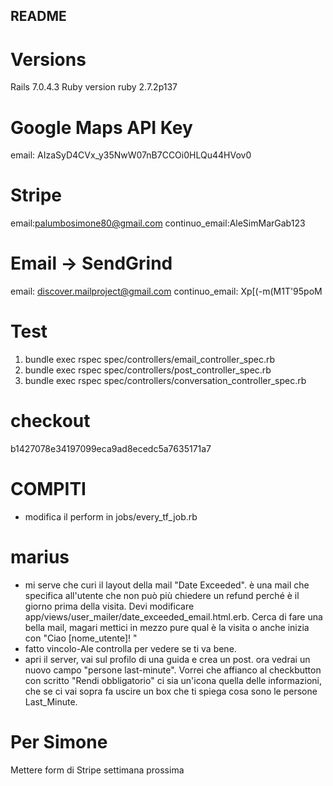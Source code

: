 ## README

# Versions

Rails 7.0.4.3
Ruby version ruby 2.7.2p137

# Google Maps API Key

email: AIzaSyD4CVx_y35NwW07nB7CCOi0HLQu44HVov0

# Stripe

email:palumbosimone80@gmail.com
continuo_email:AleSimMarGab123

# Email -> SendGrind

email: discover.mailproject@gmail.com
continuo_email: Xp[(-m(M1T'95poM

# Test

1. bundle exec rspec spec/controllers/email_controller_spec.rb
2. bundle exec rspec spec/controllers/post_controller_spec.rb
3. bundle exec rspec spec/controllers/conversation_controller_spec.rb

# checkout

b1427078e34197099eca9ad8ecedc5a7635171a7

# COMPITI

- modifica il perform in jobs/every_tf_job.rb

# marius

- mi serve che curi il layout della mail "Date Exceeded". è una mail che specifica all'utente che non può più chiedere un refund perché è il giorno prima della visita. Devi modificare app/views/user_mailer/date_exceeded_email.html.erb. Cerca di fare una bella mail, magari mettici in mezzo pure qual è la visita o anche inizia con "Ciao [nome_utente]! "
- fatto vincolo-Ale controlla per vedere se ti va bene. 
- apri il server, vai sul profilo di una guida e crea un post. ora vedrai un nuovo campo "persone last-minute". Vorrei che affianco al checkbutton con scritto "Rendi obbligatorio" ci sia un'icona quella delle informazioni, che se ci vai sopra fa uscire un box che ti spiega cosa sono le persone Last_Minute.
  

# Per Simone
Mettere form di Stripe settimana prossima
